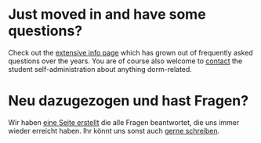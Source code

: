 <!-- English -->
# Just moved in and have some questions?
Check out the [extensive info page](/en/info.html) which has grown out of frequently asked questions over the years. You are of course also welcome to [contact](#contact) the student self-administration about anything dorm-related.

<!-- Deutsch -->
# Neu dazugezogen und hast Fragen?
Wir haben [eine Seite erstellt](/de/info.html) die alle Fragen beantwortet, die uns immer wieder erreicht haben. Ihr könnt uns sonst auch [gerne schreiben](#contact).